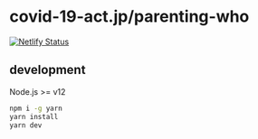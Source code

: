 # covid-19-act.jp/parenting-who

[![Netlify Status](https://api.netlify.com/api/v1/badges/f9f3215e-955f-412c-9476-d6a55576c5f7/deploy-status)](https://app.netlify.com/sites/covid-19-act/deploys)

## development

Node.js >= v12

```bash
npm i -g yarn
yarn install
yarn dev
```
